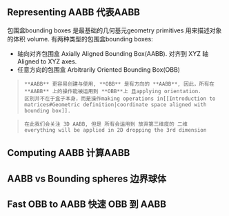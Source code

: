 ## Representing AABB 代表AABB
包围盒bounding boxes 是最基础的几何基元geometry primitives 用来描述对象的体积 volume. 有两种类型的包围盒bounding boxes:
- 轴向对齐包围盒 Axially Aligned Bounding Box(AABB). 对齐到 XYZ 轴 Aligned to XYZ axes.
- 任意方向的包围盒 Arbitrarily Oriented Bounding Box(OBB)

> ```
> **AABB** 更容易创建与使用, **OBB** 是有方向的 **AABB**, 因此，所有在 **AABB** 上的操作能被运用到 **OBB**上 且applying orientation.
> 区别并不在于盒子本身，而是操作making operations in[[Introduction to matrices#Geometric definition|coordinate space aligned with bounding box]].
> ```

> ```
> 在此我们会关注 3D AABB, 但是 所有会运用到 放弃第三维度的 二维  everything will be applied in 2D dropping the 3rd dimension
> ```

## Computing AABB 计算AABB


## AABB vs Bounding spheres 边界球体


## Fast OBB to AABB 快速 OBB 到 AABB

